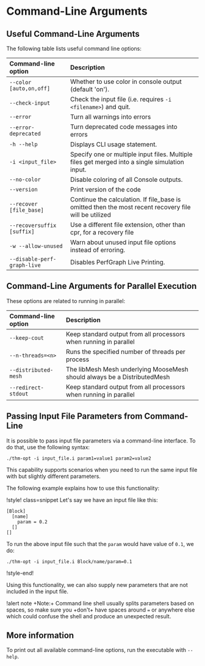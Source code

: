 # Command-Line Arguments

## Useful Command-Line Arguments

The following table lists useful command line options:

| Command-line option | Description |
| :- | :- |
| `--color [auto,on,off]` | Whether to use color in console output (default 'on'). |
| `--check-input` | Check the input file (i.e. requires `-i <filename>`) and quit. |
| `--error` | Turn all warnings into errors |
| `--error-deprecated` | Turn deprecated code messages into errors |
| `-h --help` | Displays CLI usage statement. |
| `-i <input_file>` | Specify one or multiple input files. Multiple files get merged into a single simulation input. |
| `--no-color` | Disable coloring of all Console outputs. |
| `--version` | Print version of the code |
| `--recover [file_base]` | Continue the calculation. If file_base is omitted then the most recent recovery file will be utilized |
| `--recoversuffix [suffix]` | Use a different file extension, other than cpr, for a recovery file |
| `-w --allow-unused` | Warn about unused input file options instead of erroring. |
| `--disable-perf-graph-live` |  Disables PerfGraph Live Printing. |

## Command-Line Arguments for Parallel Execution

These options are related to running in parallel:

| Command-line option | Description |
| :- | :- |
| `--keep-cout` | Keep standard output from all processors when running in parallel |
| `--n-threads=<n>` | Runs the specified number of threads per process |
| `--distributed-mesh` | The libMesh Mesh underlying MooseMesh should always be a DistributedMesh |
| `--redirect-stdout` | Keep standard output from all processors when running in parallel |


## Passing Input File Parameters from Command-Line

It is possible to pass input file parameters via a command-line interface.
To do that, use the following syntax:

```
./thm-opt -i input_file.i param1=value1 param2=value2
```

This capability supports scenarios when you need to run the same input file with but slightly different parameters.

The following example explains how to use this functionality:

!style! class=snippet
Let's say we have an input file like this:

```
[Block]
  [name]
    param = 0.2
  []
[]
```

To run the above input file such that the `param` would have value of `0.1`, we do:

```
./thm-opt -i input_file.i Block/name/param=0.1
```

!style-end!

Using this functionality, we can also supply new parameters that are not included in the input file.

!alert note
+Note:+ Command line shell usually splits parameters based on spaces, so make sure you +don't+ have
spaces around `=` or anywhere else which could confuse the shell and produce an unexpected result.

## More information

To print out all available command-line options, run the executable with `--help`.
